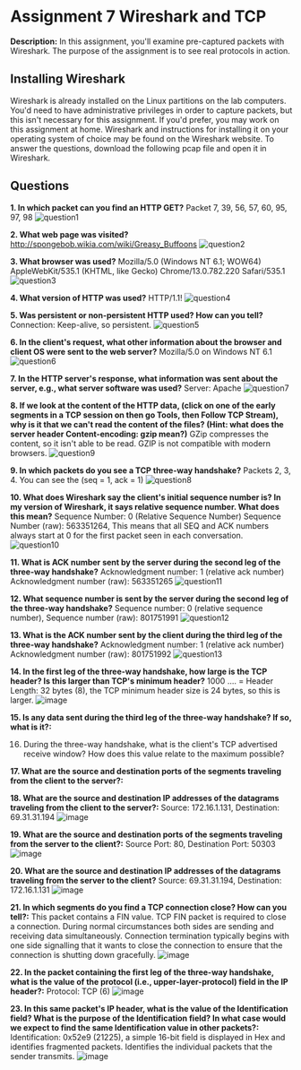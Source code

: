 # **Assignment 7 Wireshark and TCP**
**Description:** In this assignment, you'll examine pre-captured packets with Wireshark. The purpose of the assignment is to see real protocols in action. 
## Installing Wireshark 
Wireshark is already installed on the Linux partitions on the lab computers. You'd need to have administrative privileges in order to capture packets, but this isn't necessary for this assignment. If you'd prefer, you may work on this assignment at home. Wireshark and instructions for installing it on your operating system of choice may be found on the Wireshark website. To answer the questions, download the following pcap file and open it in Wireshark.
## Questions
**1. In which packet can you find an HTTP GET?** Packet 7, 39, 56, 57, 60, 95, 97, 98
![question1](https://user-images.githubusercontent.com/89669624/140391496-9361e80d-3c9d-41e1-9f72-944efabab33b.png)

**2. What web page was visited?** http://spongebob.wikia.com/wiki/Greasy_Buffoons
![question2](https://user-images.githubusercontent.com/89669624/140391767-a8c7db6e-2e11-468e-b18f-dcea76b528f1.png)

**3. What browser was used?** Mozilla/5.0 (Windows NT 6.1; WOW64) AppleWebKit/535.1 (KHTML, like Gecko) Chrome/13.0.782.220 Safari/535.1
![question3](https://user-images.githubusercontent.com/89669624/140392103-03b6576f-d6bc-46a0-80fa-2a221e6420ee.png)

**4. What version of HTTP was used?** HTTP/1.1!
![question4](https://user-images.githubusercontent.com/89669624/140392346-9d6231dd-837d-4896-a310-d4f85001cb67.png)

**5. Was persistent or non-persistent HTTP used? How can you tell?** Connection: Keep-alive, so persistent.
![question5](https://user-images.githubusercontent.com/89669624/140392472-a5ec8aad-d955-4c57-9a6e-5997cf1eb52d.png)

**6. In the client's request, what other information about the browser and client OS were sent to the web server?** Mozilla/5.0 on Windows NT 6.1
![question6](https://user-images.githubusercontent.com/89669624/140392594-4336655e-2b5a-43e8-9d10-22f6fc91432c.png)

**7. In the HTTP server's response, what information was sent about the server, e.g., what server software was used?** Server: Apache
![question7](https://user-images.githubusercontent.com/89669624/140392673-b99e90e6-7666-4d1c-b962-76272d8bc2cd.png)

**8. If we look at the content of the HTTP data, (click on one of the early segments in a TCP session on then go Tools, then Follow TCP Stream), why is it that we can't read the content of the files? (Hint: what does the server header Content-encoding: gzip mean?)** GZip compresses the content, so it isn't able to be read. GZIP is not compatible with modern browsers.
![question9](https://user-images.githubusercontent.com/89669624/140393185-5db88d9f-04b8-4bc0-ad06-7b3031f11131.png)

**9. In which packets do you see a TCP three-way handshake?** Packets 2, 3, 4. You can see the (seq = 1, ack = 1)
![question8](https://user-images.githubusercontent.com/89669624/140392828-b89993e4-3c33-4111-9cc5-d558bcf886b8.png)

**10. What does Wireshark say the client's initial sequence number is? In my version of Wireshark, it says relative sequence number. What does this mean?** Sequence Number: 0 (Relative Sequence Number) Sequence Number (raw): 563351264, This means that all SEQ and ACK numbers always start at 0 for the first packet seen in each conversation.
![question10](https://user-images.githubusercontent.com/89669624/140393358-1a571b21-25a5-4926-b525-c90ea386cad6.png)

**11. What is ACK number sent by the server during the second leg of the three-way handshake?** Acknowledgment number: 1 (relative ack number) Acknowledgment number (raw): 563351265
![question11](https://user-images.githubusercontent.com/89669624/140393540-73bab129-257c-4822-93d0-f35f882274c9.png)

**12. What sequence number is sent by the server during the second leg of the three-way handshake?** Sequence number: 0 (relative sequence number), Sequence number (raw): 801751991
![question12](https://user-images.githubusercontent.com/89669624/140394668-d94aa4fb-b2ae-4d88-8fd1-fd3363a02648.png)

**13. What is the ACK number sent by the client during the third leg of the three-way handshake?** Acknowledgment number: 1 (relative ack number) Acknowledgment number (raw): 801751992
![question13](https://user-images.githubusercontent.com/89669624/140394781-18ea1587-f157-44ae-8be1-f970eeeb0cea.png)

**14. In the first leg of the three-way handshake, how large is the TCP header? Is this larger than TCP's minimum header?** 1000 .... = Header Length: 32 bytes (8), the TCP minimum header size is 24 bytes, so this is larger.
![image](https://user-images.githubusercontent.com/89669624/140450905-867df408-52b4-436b-8b48-7c3d697103e0.png)

**15. Is any data sent during the third leg of the three-way handshake? If so, what is it?:**

16. During the three-way handshake, what is the client's TCP advertised receive window? How does this value relate to the maximum possible? 

**17. What are the source and destination ports of the segments traveling from the client to the server?:** 

**18. What are the source and destination IP addresses of the datagrams traveling from the client to the server?:** Source: 172.16.1.131, Destination: 69.31.31.194
![image](https://user-images.githubusercontent.com/89669624/140451199-5972824d-4169-440a-8497-bc8e9df8c03e.png)

**19. What are the source and destination ports of the segments traveling from the server to the client?:** Source Port: 80, Destination Port: 50303
![image](https://user-images.githubusercontent.com/89669624/140451607-32f42de5-3539-4e51-a1e6-e50e580d5767.png)

**20. What are the source and destination IP addresses of the datagrams traveling from the server to the client?** Source: 69.31.31.194, Destination: 172.16.1.131
![image](https://user-images.githubusercontent.com/89669624/140451759-5b44699c-2d97-4e8f-8b0f-2b638e428ef1.png)

**21. In which segments do you find a TCP connection close? How can you tell?:** This packet contains a FIN value. TCP FIN packet is required to close a connection. During normal circumstances both sides are sending and receiving data simultaneously. Connection termination typically begins with one side signalling that it wants to close the connection to ensure that the connection is shutting down gracefully.
![image](https://user-images.githubusercontent.com/89669624/140452880-3c788e7b-8e86-4ec5-8526-d00ba644f902.png)

**22. In the packet containing the first leg of the three-way handshake, what is the value of the protocol (i.e., upper-layer-protocol) field in the IP header?:** Protocol: TCP (6)
![image](https://user-images.githubusercontent.com/89669624/140453101-a1dae882-a993-4538-a17e-3cc0af0b1526.png)

**23. In this same packet's IP header, what is the value of the Identification field? What is the purpose of the Identification field? In what case would we expect to find the same Identification value in other packets?:** Identification: 0x52e9 (21225), a simple 16-bit field is displayed in Hex and identifies fragmented packets. Identifies the individual packets that the sender transmits.
![image](https://user-images.githubusercontent.com/89669624/140453178-0a40e7ab-ce0e-4bc3-987e-b1c61591990a.png)
